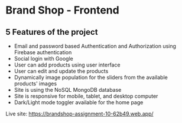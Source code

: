 # Brand Shop - Frontend

## 5 Features of the project
* Email and password based Authentication and Authorization using Firebase authentication
* Social login with Google
* User can add products using user interface
* User can edit and update the products
* Dynamically image population for the sliders from the available products' images
* Site is using the NoSQL MongoDB database 
* Site is responsive for mobile, tablet, and desktop computer
* Dark/Light mode toggler available for the home page




Live site: https://brandshop-assignment-10-62b49.web.app/

